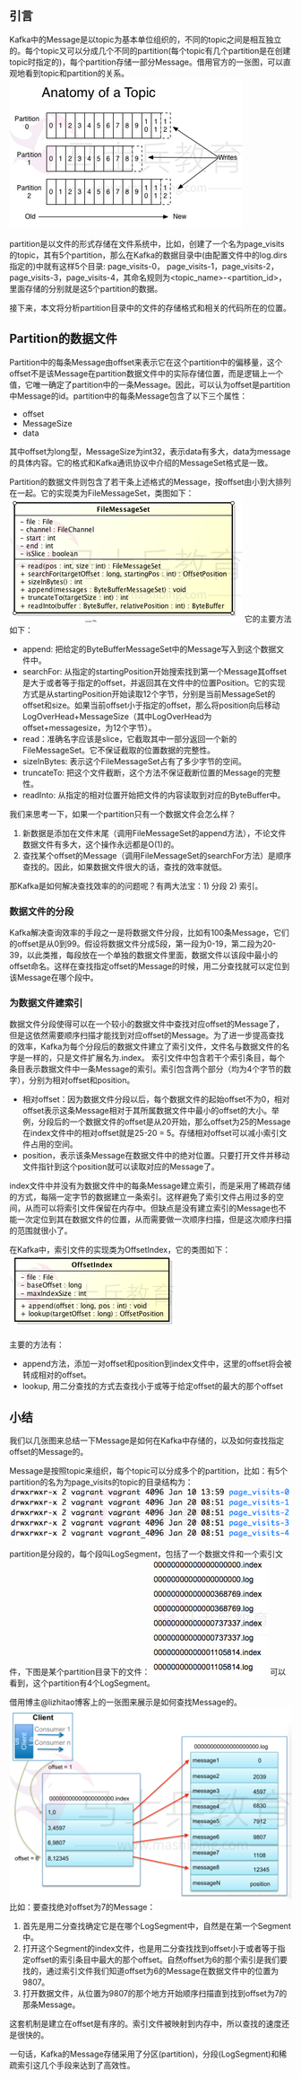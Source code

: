 ## 引言

Kafka中的Message是以topic为基本单位组织的，不同的topic之间是相互独立的。每个topic又可以分成几个不同的partition(每个topic有几个partition是在创建topic时指定的)，每个partition存储一部分Message。借用官方的一张图，可以直观地看到topic和partition的关系。
![log_anatomy](Study/复习/700道面试题/02-BAT面试题汇总及详解(进大厂必看)/BAT面试题汇总及详解(进大厂必看)_子文档/kafka的log存储解析——topic的分区partition分段segment以及索引等.assets/log_anatomy.png)

partition是以文件的形式存储在文件系统中，比如，创建了一个名为page_visits的topic，其有5个partition，那么在Kafka的数据目录中(由配置文件中的log.dirs指定的)中就有这样5个目录: page_visits-0， page_visits-1，page_visits-2，page_visits-3，page_visits-4，其命名规则为<topic_name>-<partition_id>，里面存储的分别就是这5个partition的数据。

接下来，本文将分析partition目录中的文件的存储格式和相关的代码所在的位置。

## Partition的数据文件

Partition中的每条Message由offset来表示它在这个partition中的偏移量，这个offset不是该Message在partition数据文件中的实际存储位置，而是逻辑上一个值，它唯一确定了partition中的一条Message。因此，可以认为offset是partition中Message的id。partition中的每条Message包含了以下三个属性：

- offset
- MessageSize
- data

其中offset为long型，MessageSize为int32，表示data有多大，data为message的具体内容。它的格式和Kafka通讯协议中介绍的MessageSet格式是一致。

Partition的数据文件则包含了若干条上述格式的Message，按offset由小到大排列在一起。它的实现类为FileMessageSet，类图如下：
![20150120211925271](Study/复习/700道面试题/02-BAT面试题汇总及详解(进大厂必看)/BAT面试题汇总及详解(进大厂必看)_子文档/kafka的log存储解析——topic的分区partition分段segment以及索引等.assets/20150120211925271.png)
它的主要方法如下：

- append: 把给定的ByteBufferMessageSet中的Message写入到这个数据文件中。
- searchFor: 从指定的startingPosition开始搜索找到第一个Message其offset是大于或者等于指定的offset，并返回其在文件中的位置Position。它的实现方式是从startingPosition开始读取12个字节，分别是当前MessageSet的offset和size。如果当前offset小于指定的offset，那么将position向后移动LogOverHead+MessageSize（其中LogOverHead为offset+messagesize，为12个字节）。
- read：准确名字应该是slice，它截取其中一部分返回一个新的FileMessageSet。它不保证截取的位置数据的完整性。
- sizeInBytes: 表示这个FileMessageSet占有了多少字节的空间。
- truncateTo: 把这个文件截断，这个方法不保证截断位置的Message的完整性。
- readInto: 从指定的相对位置开始把文件的内容读取到对应的ByteBuffer中。

我们来思考一下，如果一个partition只有一个数据文件会怎么样？

1. 新数据是添加在文件末尾（调用FileMessageSet的append方法），不论文件数据文件有多大，这个操作永远都是O(1)的。
2. 查找某个offset的Message（调用FileMessageSet的searchFor方法）是顺序查找的。因此，如果数据文件很大的话，查找的效率就低。

那Kafka是如何解决查找效率的的问题呢？有两大法宝：1) 分段 2) 索引。

### 数据文件的分段

Kafka解决查询效率的手段之一是将数据文件分段，比如有100条Message，它们的offset是从0到99。假设将数据文件分成5段，第一段为0-19，第二段为20-39，以此类推，每段放在一个单独的数据文件里面，数据文件以该段中最小的offset命名。这样在查找指定offset的Message的时候，用二分查找就可以定位到该Message在哪个段中。

### 为数据文件建索引

数据文件分段使得可以在一个较小的数据文件中查找对应offset的Message了，但是这依然需要顺序扫描才能找到对应offset的Message。为了进一步提高查找的效率，Kafka为每个分段后的数据文件建立了索引文件，文件名与数据文件的名字是一样的，只是文件扩展名为.index。
索引文件中包含若干个索引条目，每个条目表示数据文件中一条Message的索引。索引包含两个部分（均为4个字节的数字），分别为相对offset和position。

- 相对offset：因为数据文件分段以后，每个数据文件的起始offset不为0，相对offset表示这条Message相对于其所属数据文件中最小的offset的大小。举例，分段后的一个数据文件的offset是从20开始，那么offset为25的Message在index文件中的相对offset就是25-20 = 5。存储相对offset可以减小索引文件占用的空间。
- position，表示该条Message在数据文件中的绝对位置。只要打开文件并移动文件指针到这个position就可以读取对应的Message了。

index文件中并没有为数据文件中的每条Message建立索引，而是采用了稀疏存储的方式，每隔一定字节的数据建立一条索引。这样避免了索引文件占用过多的空间，从而可以将索引文件保留在内存中。但缺点是没有建立索引的Message也不能一次定位到其在数据文件的位置，从而需要做一次顺序扫描，但是这次顺序扫描的范围就很小了。

在Kafka中，索引文件的实现类为OffsetIndex，它的类图如下：
![20150121162054898](Study/复习/700道面试题/02-BAT面试题汇总及详解(进大厂必看)/BAT面试题汇总及详解(进大厂必看)_子文档/kafka的log存储解析——topic的分区partition分段segment以及索引等.assets/20150121162054898.png)

主要的方法有：

- append方法，添加一对offset和position到index文件中，这里的offset将会被转成相对的offset。
- lookup, 用二分查找的方式去查找小于或等于给定offset的最大的那个offset

## 小结

我们以几张图来总结一下Message是如何在Kafka中存储的，以及如何查找指定offset的Message的。

Message是按照topic来组织，每个topic可以分成多个的partition，比如：有5个partition的名为为page_visits的topic的目录结构为：
![20150121163257203](Study/复习/700道面试题/02-BAT面试题汇总及详解(进大厂必看)/BAT面试题汇总及详解(进大厂必看)_子文档/kafka的log存储解析——topic的分区partition分段segment以及索引等.assets/20150121163257203.png)

partition是分段的，每个段叫LogSegment，包括了一个数据文件和一个索引文件，下图是某个partition目录下的文件：
![20150121163718558](Study/复习/700道面试题/02-BAT面试题汇总及详解(进大厂必看)/BAT面试题汇总及详解(进大厂必看)_子文档/kafka的log存储解析——topic的分区partition分段segment以及索引等.assets/20150121163718558.png)
可以看到，这个partition有4个LogSegment。

借用博主@lizhitao博客上的一张图来展示是如何查找Message的。
![20150121164203539](Study/复习/700道面试题/02-BAT面试题汇总及详解(进大厂必看)/BAT面试题汇总及详解(进大厂必看)_子文档/kafka的log存储解析——topic的分区partition分段segment以及索引等.assets/20150121164203539.png)
比如：要查找绝对offset为7的Message：

1. 首先是用二分查找确定它是在哪个LogSegment中，自然是在第一个Segment中。
2. 打开这个Segment的index文件，也是用二分查找找到offset小于或者等于指定offset的索引条目中最大的那个offset。自然offset为6的那个索引是我们要找的，通过索引文件我们知道offset为6的Message在数据文件中的位置为9807。
3. 打开数据文件，从位置为9807的那个地方开始顺序扫描直到找到offset为7的那条Message。

这套机制是建立在offset是有序的。索引文件被映射到内存中，所以查找的速度还是很快的。

一句话，Kafka的Message存储采用了分区(partition)，分段(LogSegment)和稀疏索引这几个手段来达到了高效性。